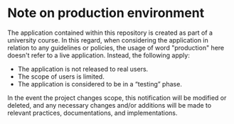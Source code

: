 # Note on production environment

The application contained within this repository is created as part of a university course. In this regard, when considering the application in relation to any guidelines or policies, the usage of word "production" here doesn't refer to a live application. Instead, the following apply:

- The application is not released to real users.
- The scope of users is limited.
- The application is considered to be in a “testing” phase.

In the event the project changes scope, this notification will be modified or deleted, and any necessary changes and/or additions will be made to relevant practices, documentations, and implementations.
